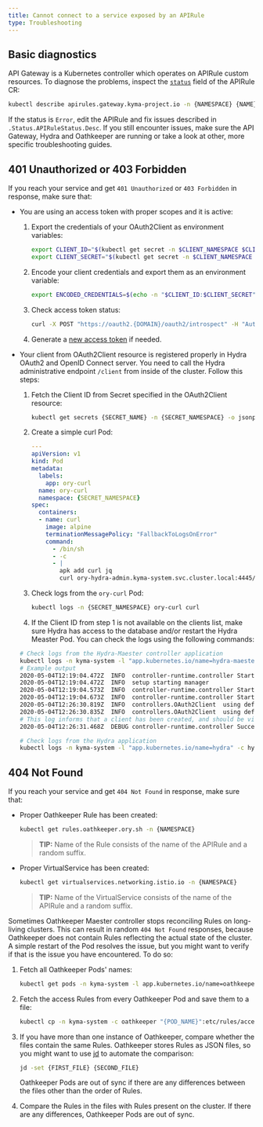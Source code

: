```yaml
---
title: Cannot connect to a service exposed by an APIRule
type: Troubleshooting
---
```


##  Basic diagnostics

API Gateway is a Kubernetes controller which operates on APIRule custom resources. To diagnose the problems, inspect the [`status`](#custom-resource-api-rule-status-codes) field of the APIRule CR:

   ```bash
   kubectl describe apirules.gateway.kyma-project.io -n {NAMESPACE} {NAME}
   ```

If the status is `Error`, edit the APIRule and fix issues described in `.Status.APIRuleStatus.Desc`. If you still encounter issues, make sure the API Gateway, Hydra and Oathkeeper are running or take a look at other, more specific troubleshooting guides.

## 401 Unauthorized or 403 Forbidden

If you reach your service and get `401 Unauthorized` or `403 Forbidden` in response, make sure that:

- You are using an access token with proper scopes and it is active:

  1. Export the credentials of your OAuth2Client as environment variables:

      ```bash
      export CLIENT_ID="$(kubectl get secret -n $CLIENT_NAMESPACE $CLIENT_NAME -o jsonpath='{.data.client_id}' | base64 --decode)"
      export CLIENT_SECRET="$(kubectl get secret -n $CLIENT_NAMESPACE $CLIENT_NAME -o jsonpath='{.data.client_secret}' | base64 --decode)"
      ```

  2. Encode your client credentials and export them as an environment variable:

      ```bash
      export ENCODED_CREDENTIALS=$(echo -n "$CLIENT_ID:$CLIENT_SECRET" | base64)
      ```

  3. Check access token status:

      ```bash
      curl -X POST "https://oauth2.{DOMAIN}/oauth2/introspect" -H "Authorization: Basic $ENCODED_CREDENTIALS" -F "token={ACCESS_TOKEN}"
      ```

  4. Generate a [new access token](/components/api-gateway/#tutorials-expose-and-secure-a-service-register-an-o-auth2-client-and-get-tokens) if needed.

- Your client from OAuth2Client resource is registered properly in Hydra OAuth2 and OpenID Connect server. You need to call the Hydra administrative endpoint `/client` from inside of the cluster. Follow this steps:

  1. Fetch the Client ID from Secret specified in the OAuth2Client resource:

      ```bash
      kubectl get secrets {SECRET_NAME} -n {SECRET_NAMESPACE} -o jsonpath='{ .data.client_id }' | base64 --decode
      ```

  2. Create a simple curl Pod:

      ```yaml
      ---
      apiVersion: v1
      kind: Pod
      metadata:
        labels:
          app: ory-curl
        name: ory-curl
        namespace: {SECRET_NAMESPACE}
      spec:
        containers:
        - name: curl
          image: alpine
          terminationMessagePolicy: "FallbackToLogsOnError"
          command:
            - /bin/sh
            - -c
            - |
              apk add curl jq
              curl ory-hydra-admin.kyma-system.svc.cluster.local:4445/clients | jq '.'
      ```

  3. Check logs from the `ory-curl` Pod:

      ```bash
      kubectl logs -n {SECRET_NAMESPACE} ory-curl curl
      ```

  4. If the Client ID from step 1 is not available on the clients list, make sure Hydra has access to the database and/or restart the Hydra Measter Pod.
  You can check the logs using the following commands:

  ```bash
  # Check logs from the Hydra-Maester controller application
  kubectl logs -n kyma-system -l "app.kubernetes.io/name=hydra-maester" -c hydra-maester
  # Example output
  2020-05-04T12:19:04.472Z  INFO  controller-runtime.controller Starting EventSource  {"controller": "oauth2client", "source": "kind source: /, Kind="}
  2020-05-04T12:19:04.472Z  INFO  setup starting manager
  2020-05-04T12:19:04.573Z  INFO  controller-runtime.controller Starting Controller {"controller": "oauth2client"}
  2020-05-04T12:19:04.673Z  INFO  controller-runtime.controller Starting workers  {"controller": "oauth2client", "worker count": 1}
  2020-05-04T12:26:30.819Z  INFO  controllers.OAuth2Client  using default client
  2020-05-04T12:26:30.835Z  INFO  controllers.OAuth2Client  using default client
  # This log informs that a client has been created, and should be visible within hydra
  2020-05-04T12:26:31.468Z  DEBUG controller-runtime.controller Successfully Reconciled {"controller": "oauth2client", "request": "test-ns/test-client"}

  # Check logs from the Hydra application
  kubectl logs -n kyma-system -l "app.kubernetes.io/name=hydra" -c hydra
  ```

## 404 Not Found

If you reach your service and get `404 Not Found` in response, make sure that:

- Proper Oathkeeper Rule has been created:

  ```bash
  kubectl get rules.oathkeeper.ory.sh -n {NAMESPACE}
  ```

  >**TIP:** Name of the Rule consists of the name of the APIRule and a random suffix.

- Proper VirtualService has been created:

  ```bash
  kubectl get virtualservices.networking.istio.io -n {NAMESPACE}
  ```

  >**TIP:** Name of the VirtualService consists of the name of the APIRule and a random suffix.

Sometimes Oathkeeper Maester controller stops reconciling Rules on long-living clusters. This can result in random `404 Not Found` responses, because Oathkeeper does not contain Rules reflecting the actual state of the cluster. A simple restart of the Pod resolves the issue, but you might want to verify if that is the issue you have encountered. To do so:

1. Fetch all Oathkeeper Pods' names:

    ```bash
    kubectl get pods -n kyma-system -l app.kubernetes.io/name=oathkeeper -o jsonpath='{.items[*].metadata.name}'
    ```

2. Fetch the access Rules from every Oathkeeper Pod and save them to a file:

    ```bash
   kubectl cp -n kyma-system -c oathkeeper "{POD_NAME}":etc/rules/access-rules.json "access-rules.{POD_NAME}.json" 
   ```

3. If you have more than one instance of Oathkeeper, compare whether the files contain the same Rules. Oathkeeper stores Rules as JSON files, so you might want to use [jd](https://github.com/josephburnett/jd) to automate the comparison:

    ```bash
   jd -set {FIRST_FILE} {SECOND_FILE} 
   ```

    Oathkeeper Pods are out of sync if there are any differences between the files other than the order of Rules.
   
4. Compare the Rules in the files with Rules present on the cluster. If there are any differences, Oathkeeper Pods are out of sync.
